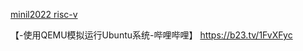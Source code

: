 [minil2022 risc-v](https://hzlg.github.io/2022/05/04/game/minil2022/risc-v/)


【-使用QEMU模拟运行Ubuntu系统-哔哩哔哩】 https://b23.tv/1FvXFyc